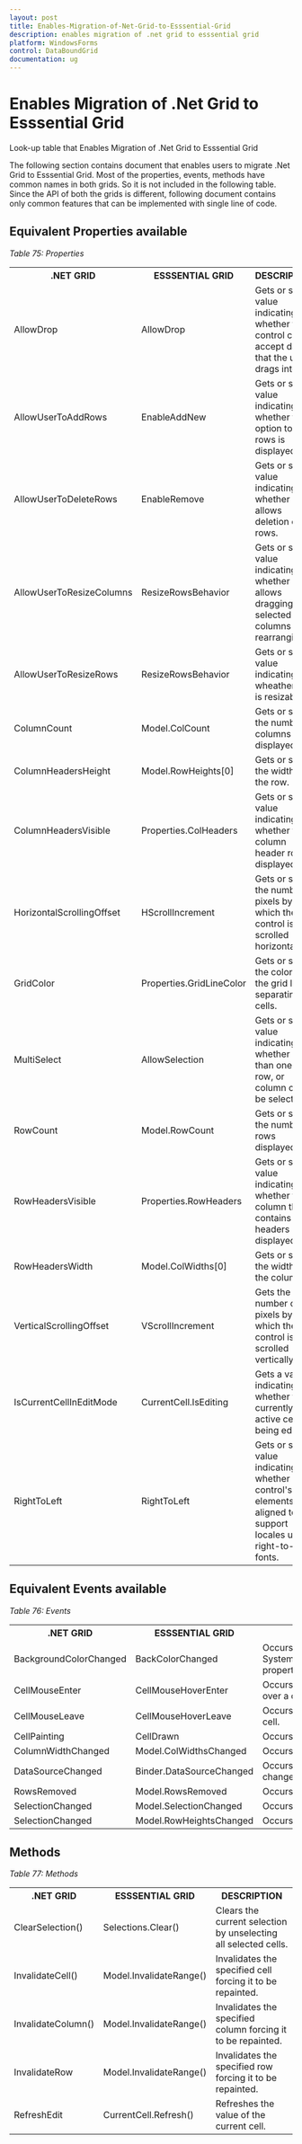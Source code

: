 ```yaml
---
layout: post
title: Enables-Migration-of-Net-Grid-to-Esssential-Grid
description: enables migration of .net grid to esssential grid
platform: WindowsForms
control: DataBoundGrid
documentation: ug
---
```


# Enables Migration of .Net Grid to Esssential Grid

Look-up table that Enables Migration of .Net Grid to Esssential Grid

The following section contains document that enables users to migrate .Net Grid to Esssential Grid. Most of the properties, events, methods have common names in both grids. So it is not included in the following table. Since the API of both the grids is different, following document contains only common features that can be implemented with single line of code.

## Equivalent Properties available

_Table 75: Properties_

<table>
<tr>
<th>
.NET GRID</th><th>
ESSSENTIAL GRID</th><th>
DESCRIPTION</th></tr>
<tr>
<td>
AllowDrop</td><td>
AllowDrop</td><td>
Gets or sets a value indicating whether the control can accept data that the user drags into it.</td></tr>
<tr>
<td>
AllowUserToAddRows</td><td>
EnableAddNew</td><td>
Gets or sets a value indicating whether the option to add rows is displayed.</td></tr>
<tr>
<td>
AllowUserToDeleteRows</td><td>
EnableRemove</td><td>
Gets or sets a value indicating whether it allows deletion of rows.</td></tr>
<tr>
<td>
AllowUserToResizeColumns</td><td>
ResizeRowsBehavior</td><td>
Gets or sets a value indicating whether it allows dragging of selected columns for rearranging.</td></tr>
<tr>
<td>
AllowUserToResizeRows</td><td>
ResizeRowsBehavior</td><td>
Gets or sets a value indicating wheather row is resizable.</td></tr>
<tr>
<td>
ColumnCount</td><td>
 Model.ColCount  </td><td>
Gets or sets the number of columns displayed</td></tr>
<tr>
<td>
ColumnHeadersHeight</td><td>
Model.RowHeights[0]</td><td>
Gets or sets the width of the row.</td></tr>
<tr>
<td>
ColumnHeadersVisible</td><td>
Properties.ColHeaders  </td><td>
Gets or sets a value indicating whether the column header row is displayed.</td></tr>
<tr>
<td>
HorizontalScrollingOffset</td><td>
HScrollIncrement</td><td>
Gets or sets the number of pixels by which the control is scrolled horizontally.</td></tr>
<tr>
<td>
GridColor</td><td>
Properties.GridLineColor</td><td>
Gets or sets the color of the grid lines separating the cells.</td></tr>
<tr>
<td>
MultiSelect</td><td>
AllowSelection</td><td>
Gets or sets a value indicating whether more than one cell, row, or column can be selected.</td></tr>
<tr>
<td>
RowCount</td><td>
Model.RowCount</td><td>
Gets or sets the number of rows displayed.</td></tr>
<tr>
<td>
RowHeadersVisible</td><td>
Properties.RowHeaders  </td><td>
Gets or sets a value indicating whether the column that contains row headers is displayed.</td></tr>
<tr>
<td>
RowHeadersWidth</td><td>
Model.ColWidths[0]</td><td>
Gets or sets the width of the column.</td></tr>
<tr>
<td>
VerticalScrollingOffset</td><td>
VScrollIncrement</td><td>
Gets the number of pixels by which the control is scrolled vertically.</td></tr>
<tr>
<td>
IsCurrentCellInEditMode</td><td>
CurrentCell.IsEditing  </td><td>
Gets a value indicating whether the currently active cell is being edited.</td></tr>
<tr>
<td>
RightToLeft</td><td>
RightToLeft</td><td>
Gets or sets a value indicating whether control's elements are aligned to support locales using right-to-left fonts.</td></tr>
</table>

## Equivalent Events available

_Table 76: Events_

<table>
<tr>
<th>
.NET GRID</th><th>
ESSSENTIAL GRID</th><th>
DESCRIPTION</th></tr>
<tr>
<td>
BackgroundColorChanged</td><td>
BackColorChanged</td><td>
Occurs when the value of the System.Windows.Forms.Control.BackColor property changes.</td></tr>
<tr>
<td>
CellMouseEnter</td><td>
CellMouseHoverEnter</td><td>
Occurs when the mouse pointer hovers over a cell.</td></tr>
<tr>
<td>
CellMouseLeave</td><td>
CellMouseHoverLeave</td><td>
Occurs when the mouse pointer leaves a cell.</td></tr>
<tr>
<td>
CellPainting</td><td>
CellDrawn</td><td>
Occurs when a cell needs to be drawn.</td></tr>
<tr>
<td>
ColumnWidthChanged</td><td>
Model.ColWidthsChanged</td><td>
Occurs when column width changes.</td></tr>
<tr>
<td>
DataSourceChanged</td><td>
Binder.DataSourceChanged</td><td>
Occurs when DataSource property is changed.</td></tr>
<tr>
<td>
RowsRemoved</td><td>
Model.RowsRemoved</td><td>
Occurs when a row or rows are deleted.</td></tr>
<tr>
<td>
SelectionChanged</td><td>
Model.SelectionChanged</td><td>
Occurs when current selection changes.</td></tr>
<tr>
<td>
SelectionChanged</td><td>
Model.RowHeightsChanged</td><td>
Occurs when row height changes.</td></tr>
</table>

## Methods

_Table 77: Methods_

<table>
<tr>
<th>
.NET GRID</th><th>
ESSSENTIAL GRID</th><th>
DESCRIPTION</th></tr>
<tr>
<td>
ClearSelection()</td><td>
Selections.Clear()</td><td>
Clears the current selection by unselecting all selected cells.</td></tr>
<tr>
<td>
InvalidateCell()</td><td>
Model.InvalidateRange()</td><td>
Invalidates the specified cell forcing it to be repainted.</td></tr>
<tr>
<td>
InvalidateColumn()</td><td>
Model.InvalidateRange()</td><td>
Invalidates the specified column forcing it to be repainted.</td></tr>
<tr>
<td>
InvalidateRow</td><td>
Model.InvalidateRange()</td><td>
Invalidates the specified row forcing it to be repainted.</td></tr>
<tr>
<td>
RefreshEdit</td><td>
CurrentCell.Refresh()</td><td>
Refreshes the value of the current cell. </td></tr>
</table>


